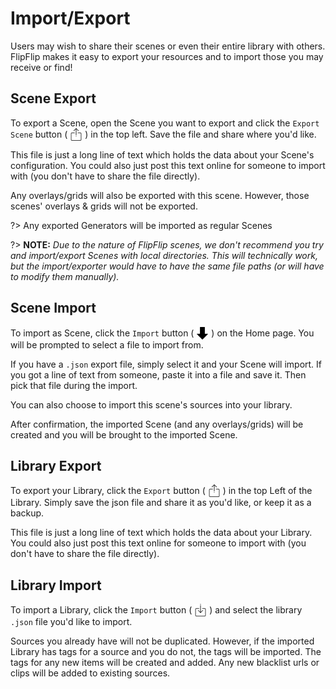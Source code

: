 # Import/Export
Users may wish to share their scenes or even their entire library with others. FlipFlip makes it easy to 
export your resources and to import those you may receive or find!

## Scene Export
To export a Scene, open the Scene you want to export and click the `Export Scene` button ( 
<img style="vertical-align: -5px" src="doc_icons/export.svg" alt="Export" width="20" height="20"> ) in the top 
left. Save the file and share where you'd like.

This file is just a long line of text which holds the data about your Scene's configuration. You could also just 
post this text online for someone to import with (you don't have to share the file directly).

Any overlays/grids will also be exported with this scene. However, those scenes' overlays & grids will not be exported.

?> Any exported Generators will be imported as regular Scenes

?> **NOTE:** _Due to the nature of FlipFlip scenes, we don't recommend you try and import/export Scenes with local 
directories. This will technically work, but the import/exporter would have to have the same file paths (or will 
have to modify them manually)._

## Scene Import
To import as Scene, click the `Import` button ( <img style="vertical-align: -5px" src="doc_icons/down-arrow.svg" 
alt="Import" width="20" height="20"> ) on the Home page. You will be prompted to select a file to import from. 

If you have a `.json` export file, simply select it and your Scene will import. If you got a line of text from 
someone, paste it into a file and save it. Then pick that file during the import.

You can also choose to import this scene's sources into your library.

After confirmation, the imported Scene (and any overlays/grids) will be created and you will be brought to 
the imported Scene.

## Library Export
To export your Library, click the `Export` button ( <img style="vertical-align: -5px" src="doc_icons/export.svg" 
alt="Export" width="20" height="20"> ) in the top Left of the Library. Simply save the json file and share it as 
you'd like, or keep it as a backup.

This file is just a long line of text which holds the data about your Library. 
You could also just post this text online for someone to import with (you don't have to share the file directly).

## Library Import
To import a Library, click the `Import` button ( <img style="vertical-align: -5px" src="doc_icons/import.svg" 
alt="Import" width="20" height="20"> ) and select the library `.json` file you'd like to import. 

Sources you already have will not be duplicated. However, if the imported Library has tags for a source and you do 
not, the tags will be imported. The tags for any new items will be created and added. Any new blacklist urls or clips 
will be added to existing sources.

